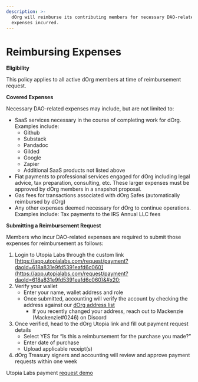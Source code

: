 ```yaml
---
description: >-
  dOrg will reimburse its contributing members for necessary DAO-related
  expenses incurred.
---
```


# Reimbursing Expenses

**Eligibility**

This policy applies to all active dOrg members at time of reimbursement request.

**Covered Expenses**

Necessary DAO-related expenses may include, but are not limited to:

* SaaS services necessary in the course of completing work for dOrg. Examples include:
  * Github&#x20;
  * Substack&#x20;
  * Pandadoc&#x20;
  * Gilded&#x20;
  * Google&#x20;
  * Zapier&#x20;
  * Additional SaaS products not listed above&#x20;
* Fiat payments to professional services engaged for dOrg including legal advice, tax preparation, consulting, etc. These larger expenses must be approved by dOrg members in a snapshot proposal.&#x20;
* Gas fees for transactions associated with dOrg Safes (automatically reimbursed by dOrg)
* Any other expenses deemed necessary for dOrg to continue operations. Examples include: Tax payments to the IRS Annual LLC fees

**Submitting a Reimbursement Request**

Members who incur DAO-related expenses are required to submit those expenses for reimbursement as follows:&#x20;

1. Login to Utopia Labs through the custom link [https://app.utopialabs.com/request/payment?daoId=618a831e9fd5391eafd6c060](https://app.utopialabs.com/request/payment?daoId=618a831e9fd5391eafd6c060)&#x20;
2. Verify your wallet
   * Enter your name, wallet address and role&#x20;
   * Once submitted, accounting will verify the account by checking the address against our [dOrg address list](https://docs.google.com/spreadsheets/d/1wxRpk0e4TQN5YJJwjrzMY5U4Txns9OgDinzkWlr5E5g/edit?usp=sharing)
     * If you recently changed your address, reach out to Mackenzie (Mackenzie#0246) on Discord&#x20;
3. Once verified, head to the dOrg Utopia link and fill out payment request details&#x20;
   * Select YES for “Is this a reimbursement for the purchase you made?”&#x20;
   * Enter date of purchase&#x20;
   * Upload applicable receipt(s)&#x20;
4. dOrg Treasury signers and accounting will review and approve payment requests within one week

Utopia Labs payment [request demo](https://www.loom.com/share/183702bebd6c4c818969e532b315886a)
